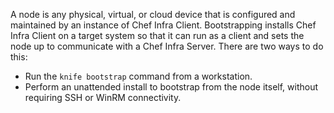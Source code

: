 A node is any physical, virtual, or cloud device that is configured and
maintained by an instance of Chef Infra Client. Bootstrapping installs
Chef Infra Client on a target system so that it can run as a client and
sets the node up to communicate with a Chef Infra Server. There are two
ways to do this:

-   Run the `knife bootstrap` command from a workstation.
-   Perform an unattended install to bootstrap from the node itself,
    without requiring SSH or WinRM connectivity.